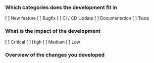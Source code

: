 ### Which categories does the development fit in

[ ] New feature
[ ] Bugfix
[ ] CI / CD Update
[ ] Documentation
[ ] Tests

### What is the impact of the development

[ ] Critical
[ ] High
[ ] Medium
[ ] Low

### Overview of the changes you developed
